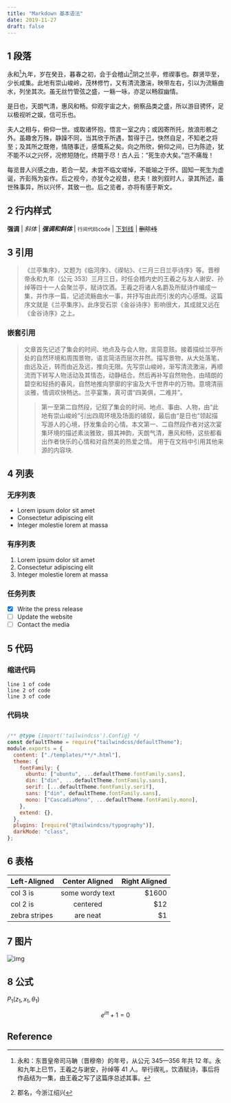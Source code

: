 ```yaml
---
title: "Markdown 基本语法"
date: 2019-11-27
draft: false
---
```


## 1 段落

永和[^1]九年，岁在癸丑，暮春之初，会于会稽山[^2]阴之兰亭，修禊事也。群贤毕至，少长咸集。此地有崇山峻岭，茂林修竹，又有清流激湍，映带左右，引以为流觞曲水，列坐其次。虽无丝竹管弦之盛，一觞一咏，亦足以畅叙幽情。

是日也，天朗气清，惠风和畅。仰观宇宙之大，俯察品类之盛，所以游目骋怀，足以极视听之娱，信可乐也。

夫人之相与，俯仰一世。或取诸怀抱，悟言一室之内；或因寄所托，放浪形骸之外。虽趣舍万殊，静躁不同，当其欣于所遇，暂得于己，快然自足，不知老之将至；及其所之既倦，情随事迁，感慨系之矣。向之所欣，俯仰之间，已为陈迹，犹不能不以之兴怀，况修短随化，终期于尽！古人云：“死生亦大矣。”岂不痛哉！

每览昔人兴感之由，若合一契，未尝不临文嗟悼，不能喻之于怀。固知一死生为虚诞，齐彭殇为妄作。后之视今，亦犹今之视昔，悲夫！故列叙时人，录其所述，虽世殊事异，所以兴怀，其致一也。后之览者，亦将有感于斯文。

## 2 行内样式

**强调** | _斜体_ | **_强调和斜体_** | `行间代码code` | <u>下划线</u> | ~~删除线~~

## 3 引用

> 《兰亭集序》，又题为《临河序》、《禊帖》、《三月三日兰亭诗序》等。晋穆帝永和九年（公元 353）三月三日，时任会稽内史的王羲之与友人谢安、孙绰等四十一人会聚兰亭，赋诗饮酒。王羲之将诸人名爵及所赋诗作编成一集，并作序一篇，记述流觞曲水一事，并抒写由此而引发的内心感慨。这篇序文就是《兰亭集序》。此序受石崇《金谷诗序》影响很大，其成就又远在《金谷诗序》之上。

### 嵌套引用

> 文章首先记述了集会的时间、地点及与会人物，言简意赅。接着描绘兰亭所处的自然环境和周围景物，语言简洁而层次井然。描写景物，从大处落笔，由远及近，转而由近及远，推向无限。先写崇山峻岭，渐写清流激湍，再顺流而下转写人物活动及其情态，动静结合。然后再补写自然物色，由晴朗的碧空和轻扬的春风，自然地推向寥廓的宇宙及大千世界中的万物。意境清丽淡雅，情调欢快畅达。兰亭宴集，真可谓“四美俱，二难并”。
>
> > 第一至第二自然段，记叙了集会的时间、地点、事由、人物，由“此地有崇山峻岭”引出四周环境及场面的铺叙，最后由“是日也”领起描写游人的心境，抒发集会的心情。本文第一、二自然段作者对这次宴集环境的描述素淡雅致，摄其神韵，天朗气清，惠风和畅，这些都看出作者快乐的心情和对自然美的热爱之情。
> > 用于在文档中引用其他来源的内容块.

## 4 列表

### 无序列表

- Lorem ipsum dolor sit amet
- Consectetur adipiscing elit
- Integer molestie lorem at massa

### 有序列表

1. Lorem ipsum dolor sit amet
2. Consectetur adipiscing elit
3. Integer molestie lorem at massa

### 任务列表

- [x] Write the press release
- [ ] Update the website
- [ ] Contact the media

## 5 代码

### 缩进代码

    line 1 of code
    line 2 of code
    line 3 of code

### 代码块

```javascript

/** @type {import('tailwindcss').Config} */
const defaultTheme = require("tailwindcss/defaultTheme");
module.exports = {
  content: ["./templates/**/*.html"],
  theme: {
    fontFamily: {
      ubuntu: ["ubuntu", ...defaultTheme.fontFamily.sans],
      din: ["din", ...defaultTheme.fontFamily.sans],
      serif: [...defaultTheme.fontFamily.serif],
      sans: ["din", defaultTheme.fontFamily.sans],
      mono: ["CascadiaMono", ...defaultTheme.fontFamily.mono],
    },
    extend: {},
  },
  plugins: [require("@tailwindcss/typography")],
  darkMode: "class",
};
```

## 6 表格

| Left-Aligned  | Center Aligned  | Right Aligned |
| :------------ | :-------------: | ------------: |
| col 3 is      | some wordy text |         $1600 |
| col 2 is      |    centered     |           $12 |
| zebra stripes |    are neat     |            $1 |

## 7 图片

![img](https://picsum.photos/600/400/?random)

## 8 公式

$P_{1}(z_{1},x_{1},\theta_{1})$

$$
e^{i \pi}+1=0
$$

## Reference

[^1]: 永和：东晋皇帝司马聃（晋穆帝）的年号，从公元 345—356 年共 12 年。永和九年上巳节，王羲之与谢安，孙绰等 41 人。举行禊礼，饮酒赋诗，事后将作品结为一集，由王羲之写了这篇序总述其事。

[^2]: 郡名，今浙江绍兴
